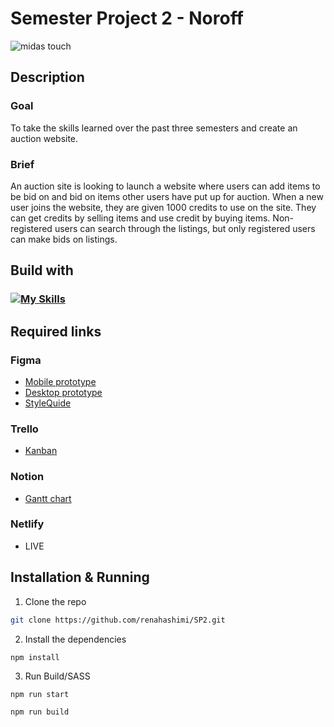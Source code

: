 # Semester Project 2 - Noroff

![midas touch](https://github.com/user-attachments/assets/a81b26fd-66ba-43de-8281-eb4777888518)

## Description

### Goal

To take the skills learned over the past three semesters and create an auction website.

### Brief

An auction site is looking to launch a website where users can add items to be bid on and bid on items other users have put up for auction.
When a new user joins the website, they are given 1000 credits to use on the site. They can get credits by selling items and use credit by buying items. Non-registered users can search through the listings, but only registered users can make bids on listings.

## Build with

### [![My Skills](https://skillicons.dev/icons?i=github,js,html,css,figma,netlify,bootstrap,notion,scss)](https://skillicons.dev)

## Required links

### Figma

- [Mobile prototype](https://www.figma.com/design/EfR9S8pTTnF2nIKiDT8p82/SP2?node-id=1-4&t=RNPKZMsGYrSGq8Sl-1)
- [Desktop prototype](https://www.figma.com/design/EfR9S8pTTnF2nIKiDT8p82/SP2?node-id=0-1&t=RNPKZMsGYrSGq8Sl-1)
- [StyleQuide](https://www.figma.com/design/EfR9S8pTTnF2nIKiDT8p82/SP2?node-id=1-5&t=RNPKZMsGYrSGq8Sl-1)

### Trello

- [Kanban](https://trello.com/b/6OZaqbRY/semester-project-2)

### Notion

- [Gantt chart](https://www.notion.so/Semester-Project-2-ce1accaac82c44d4828ede8ae09db84f)

### Netlify

- LIVE

## Installation & Running

1. Clone the repo

```bash
git clone https://github.com/renahashimi/SP2.git
```

2. Install the dependencies

```bash
npm install
```

3. Run Build/SASS

```bas
npm run start
```

```bas
npm run build
```
